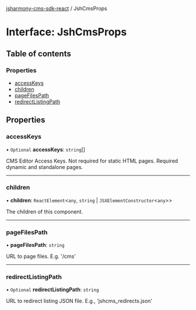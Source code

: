[jsharmony-cms-sdk-react](../README.md) / JshCmsProps

# Interface: JshCmsProps

## Table of contents

### Properties

- [accessKeys](JshCmsProps.md#accesskeys)
- [children](JshCmsProps.md#children)
- [pageFilesPath](JshCmsProps.md#pagefilespath)
- [redirectListingPath](JshCmsProps.md#redirectlistingpath)

## Properties

### accessKeys

• `Optional` **accessKeys**: `string`[]

CMS Editor Access Keys.
Not required for static HTML pages.
Required dynamic and standalone pages.

___

### children

• **children**: `ReactElement`\<`any`, `string` \| `JSXElementConstructor`\<`any`\>\>

The children of this component.

___

### pageFilesPath

• **pageFilesPath**: `string`

URL to page files. E.g. '/cms'

___

### redirectListingPath

• `Optional` **redirectListingPath**: `string`

URL to redirect listing JSON file. E.g., 'jshcms_redirects.json'
